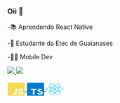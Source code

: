 ### Oii 👋

-📚 Aprendendo React Native

-🎒 Estudante da Etec de Guaianases

-👨‍💻 Mobile Dev

<div >
  <a href="https://github.com/VMDGab">
  <img height="150em" src="https://github-readme-stats.vercel.app/api?username=VMDGab&show_icons=true&theme=synthwave&include_all_commits=true&count_private=true"/>
  <img height="150synthwaveem" src="https://github-readme-stats.vercel.app/api/top-langs/?username=VMDGab&layout=compact&langs_count=7&theme=synthwave"/>
</div>

<div style="display: inline_block"><br>
  <img align="center" alt="Rafa-Js" height="30" width="40" src="https://raw.githubusercontent.com/devicons/devicon/master/icons/javascript/javascript-plain.svg">
  <img align="center" alt="Rafa-Ts" height="30" width="40" src="https://raw.githubusercontent.com/devicons/devicon/master/icons/typescript/typescript-plain.svg">
  <img align="center" alt="Rafa-React" height="30" width="40" src="https://raw.githubusercontent.com/devicons/devicon/master/icons/react/react-original.svg">
  </div>
